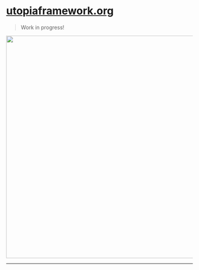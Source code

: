 # [utopiaframework.org](https://utopiaframework.org)

> Work in progress!

[<img src="https://d13yacurqjgara.cloudfront.net/users/17725/screenshots/3014237/utopia-landing.png" width="600" />](https://dribbble.com/shots/3014237-Utopia-Framework-Landing)

---
